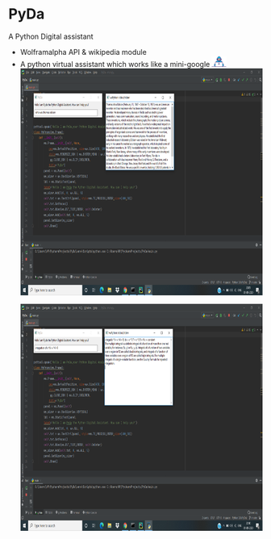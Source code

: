 # PyDa
A Python Digital assistant
<html>
<head>
</head>
<body>
<ul>
<li> Wolframalpha API & wikipedia module</li>
<li> A python virtual assistant which works like a mini-google <img src="https://github.com/aditisneh/PyDa/blob/master/Developer.gif" width="29px></li>
<li> It can handle queries💬from social science to mathematics</li>
  <li> And guess what?😄Speech Recognition is must these days.</li></ul>
<div><p align="left"><img src="https://github.com/aditisneh/PyDa/blob/master/2020-09-01.png" width="800px" height="450px"></p>
<p><img src="https://github.com/aditisneh/PyDa/blob/master/2020-09-01 (1).png" width="800px" height="450px"></p></div>

</body>
</html>

